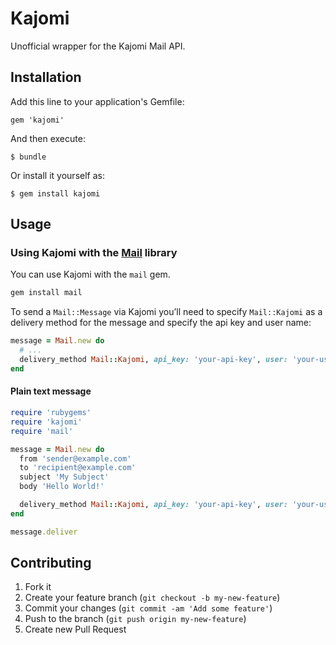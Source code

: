 # Kajomi

Unofficial wrapper for the Kajomi Mail API.

## Installation

Add this line to your application's Gemfile:

    gem 'kajomi'

And then execute:

    $ bundle

Or install it yourself as:

    $ gem install kajomi

## Usage

### Using Kajomi with the [Mail](http://rubygems.org/gems/mail) library

You can use Kajomi with the `mail` gem.

``` bash
gem install mail
```

To send a `Mail::Message` via Kajomi you’ll need to specify `Mail::Kajomi` as a delivery method for the message and specify the api key and user name:

``` ruby
message = Mail.new do
  # ...
  delivery_method Mail::Kajomi, api_key: 'your-api-key', user: 'your-user-name'
end
```

#### Plain text message

``` ruby
require 'rubygems'
require 'kajomi'
require 'mail'

message = Mail.new do
  from 'sender@example.com'
  to 'recipient@example.com'
  subject 'My Subject'
  body 'Hello World!'

  delivery_method Mail::Kajomi, api_key: 'your-api-key', user: 'your-user-name'
end

message.deliver
```

## Contributing

1. Fork it
2. Create your feature branch (`git checkout -b my-new-feature`)
3. Commit your changes (`git commit -am 'Add some feature'`)
4. Push to the branch (`git push origin my-new-feature`)
5. Create new Pull Request
